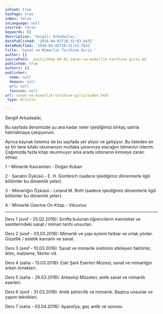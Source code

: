 ```yaml
---
inFeed: true
hasPage: true
inNav: false
inLanguage: null
starred: false
keywords: []
description: 'Sevgili Arkadaşlar,'
datePublished: '2016-04-02T18:32:03.643Z'
dateModified: '2016-04-02T18:31:53.783Z'
title: 'Sanat ve Mimarlık Tarihine Giriş '
author: []
sourcePath: _posts/2016-04-02-sanat-ve-mimarlik-tarihine-giris.md
published: true
authors: []
publisher:
  name: null
  domain: null
  url: null
  favicon: null
url: sanat-ve-mimarlik-tarihine-giris/index.html
_type: Article

---
```

Sevgili Arkadaşlar,

Bu sayfada dersimizde şu ana kadar neler işlediğimizi birkaç satırla hatırlatmaya çalışıyorum.

Ayrıca kaynak listemiz de bu sayfada yer alıyor ve gelişiyor. Bu listeden en az bir tane kitabı okumanızın mutlaka yararınıza olacağını bilmenizi isterim. Çağımızda fazla kitap okunmuyor ama arada istisnanın kimseye zararı olmaz.

1 - Mimarlık Kavramları - Doğan Kuban

2 - Sanatın Öyküsü - E. H. Gombrich (sadece işlediğimiz dönemlerle ilgili bölümler bu dönemlik yeter).

3 - Mimarlığın Öyküsü - Leland M. Roth (sadece işlediğimiz dönemlerle ilgili bölümler bu dönemlik yeter).

4 - Mimarlık Üzerine On Kitap - Vitruvius

--------

Ders 1 (sınıf - 25.02.2016): Sınıfta bulunan öğrencilerin memleket ve semtlerindeki sanat / mimari tarihi unsurları.

Ders 2 (sınıf - 03.03.2016): Mimarlık ve yapı eylemi farklar ve ortak yönler. Güzellik / estetik kavramı ve sanat.

Ders 3 (sınıf - 10.03.2016): Sanat ve mimarlık üretimini etkileyen faktörler, iklim, malzeme, fikirler vd.

Ders 4 (saha - 13.03.2016): Eski Şark Eserleri Müzesi; sanat ve mimarlığın erken örnekleri.

Ders 5 (saha - 26.03.2016): Arkeoloji Müzeleri; antik sanat ve mimarlık eserleri.

Ders 6 (sınıf - 31.03.2016): Antik şehircilik ve mimarlık. Başlıca unsurlar ve yapım teknikleri.

Ders 7 (saha - 03.04.2016): Ayasofya; geç antik ve sonrası.